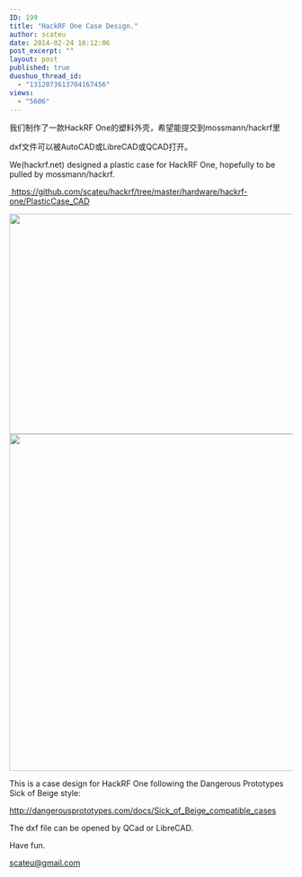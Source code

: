 ```yaml
---
ID: 199
title: "HackRF One Case Design."
author: scateu
date: 2014-02-24 16:12:06
post_excerpt: ""
layout: post
published: true
duoshuo_thread_id:
  - "1312073613704167456"
views:
  - "5606"
---
```

我们制作了一款HackRF One的塑料外壳，希望能提交到mossmann/hackrf里

dxf文件可以被AutoCAD或LibreCAD或QCAD打开。

We(hackrf.net) designed a plastic case for HackRF One, hopefully to be pulled by mossmann/hackrf.

<a href="https://github.com/scateu/hackrf/tree/master/hardware/hackrf-one/PlasticCase_CAD"> https://github.com/scateu/hackrf/tree/master/hardware/hackrf-one/PlasticCase_CAD</a>

<img class="alignnone" alt="" src="https://github.com/scateu/hackrf/raw/master/hardware/hackrf-one/PlasticCase_CAD/HackRF_One_Case.png" width="800" height="392" />

<img class="alignnone" alt="" src="https://github.com/scateu/hackrf/raw/master/hardware/hackrf-one/PlasticCase_CAD/Case_With_HackRF.png" width="800" height="600" />

This is a case design for HackRF One following the Dangerous Prototypes Sick of
Beige style:

http://dangerousprototypes.com/docs/Sick_of_Beige_compatible_cases

The dxf file can be opened by QCad or LibreCAD.

Have fun.

scateu@gmail.com
